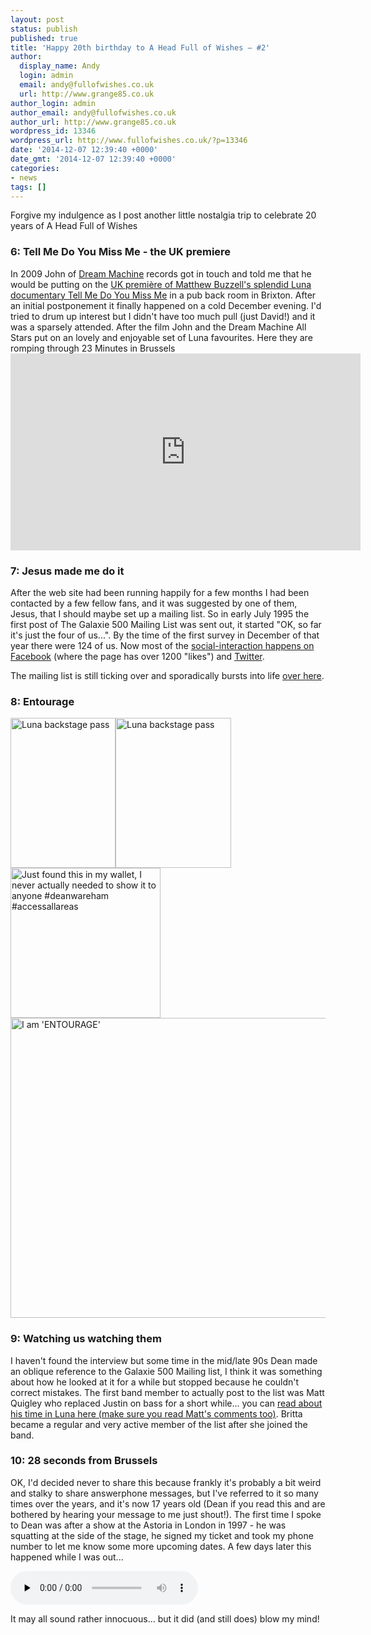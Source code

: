 ```yaml
---
layout: post
status: publish
published: true
title: 'Happy 20th birthday to A Head Full of Wishes – #2'
author:
  display_name: Andy
  login: admin
  email: andy@fullofwishes.co.uk
  url: http://www.grange85.co.uk
author_login: admin
author_email: andy@fullofwishes.co.uk
author_url: http://www.grange85.co.uk
wordpress_id: 13346
wordpress_url: http://www.fullofwishes.co.uk/?p=13346
date: '2014-12-07 12:39:40 +0000'
date_gmt: '2014-12-07 12:39:40 +0000'
categories:
- news
tags: []
---
```

<p>Forgive my indulgence as I post another little nostalgia trip to celebrate 20 years of A Head Full of Wishes</p>
<h3>6: Tell Me Do You Miss Me - the UK premiere</h3>
<p> In 2009 John of <a href="http://www.dreammachinerecords.com/">Dream Machine</a> records got in touch and told me that he would be putting on the <a href="/2009/12/review-uk-premiere-of-tell-me-do-you-miss-me/">UK première of Matthew Buzzell's splendid Luna documentary Tell Me Do You Miss Me</a> in a pub back room in Brixton. After an initial postponement it finally happened on a cold December evening. I'd tried to drum up interest but I didn't have too much pull (just David!) and it was a sparsely attended. After the film John and the Dream Machine All Stars put on an lovely and enjoyable set of Luna favourites. Here they are romping through 23 Minutes in Brussels<br />
<iframe width="560" height="315" src="https://www.youtube.com/embed/vJ-Eh2edXmQ" frameborder="0" allowfullscreen></iframe>
<h3>7: Jesus made me do it</h3>
<p> After the web site had been running happily for a few months I had been contacted by a few fellow fans, and it was suggested by one of them, Jesus, that I should maybe set up a mailing list. So in early July 1995 the first post of The Galaxie 500 Mailing List was sent out, it started "OK, so far it's just the four of us...". By the time of the first survey in December of that year there were 124 of us. Now most of the <a href="https://www.facebook.com/fullofwishes">social-interaction happens on Facebook</a> (where the page has over 1200 "likes") and <a href="http://twitter.com/ahfow">Twitter</a>.</p>
<p>The mailing list is still ticking over and sporadically bursts into life <a href="/mailing-list/">over here</a>.</p>
<h3>8: Entourage</h3>
<p><a href="https://www.flickr.com/photos/grange85/2562232196" title="Luna backstage pass by Andy Aldridge, on Flickr"><img src="https://farm4.staticflickr.com/3052/2562232196_67188013c8_m.jpg" width="168" height="240" alt="Luna backstage pass"></a><a href="https://www.flickr.com/photos/grange85/2561410789" title="Luna backstage pass by Andy Aldridge, on Flickr"><img src="https://farm4.staticflickr.com/3059/2561410789_a458a90bcf_m.jpg" width="185" height="240" alt="Luna backstage pass"></a><a href="https://www.flickr.com/photos/grange85/14269545895" title="Just found this in my wallet, I never actually needed to show it to anyone #deanwareham #accessallareas by Andy Aldridge, on Flickr"><img src="https://farm4.staticflickr.com/3726/14269545895_7964563c41_m.jpg" width="240" height="240" alt="Just found this in my wallet, I never actually needed to show it to anyone #deanwareham #accessallareas"></a><br />
<a href="https://www.flickr.com/photos/grange85/5971865823" title="I am &#x27;ENTOURAGE&#x27; by Andy Aldridge, on Flickr"><img class="aligncenter" src="https://farm7.staticflickr.com/6012/5971865823_52b6fa765c_z.jpg" width="640" height="480" alt="I am &#x27;ENTOURAGE&#x27;"></a></p>
<h3>9: Watching us watching them</h3>
<p> I haven't found the interview but some time in the mid/late 90s Dean made an oblique reference to the Galaxie 500 Mailing list, I think it was something about how he looked at it for a while but stopped because he couldn't correct mistakes. The first band member to actually post to the list was Matt Quigley who replaced Justin on bass for a short while... you can <a href="/2007/09/a-luna-history-lesson-1-matt-quigley/" title="A (Luna) history lesson #1 – Matt Quigley">read about his time in Luna here (make sure you read Matt's comments too)</a>. Britta became a regular and very active member of the list after she joined the band.</p>
<h3>10: 28 seconds from Brussels</h3>
<p> OK, I'd decided never to share this because frankly it's probably a bit weird and stalky to share answerphone messages, but I've referred to it so many times over the years, and it's now 17 years old (Dean if you read this and are bothered by hearing your message to me just shout!). The first time I spoke to Dean was after a show at the Astoria in London in 1997 - he was squatting at the side of the stage, he signed my ticket and took my phone number to let me know some more upcoming dates. A few days later this happened while I was out...</p>
<p><audio src="http://media.fullofwishes.co.uk/00-misc/audio/dean-wareham-28-seconds-from-brussels.mp3" preload="none" controls /></p>
<p>It may all sound rather innocuous... but it did (and still does) blow my mind!</p>
